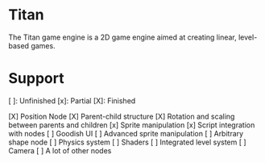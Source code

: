 # Titan

The Titan game engine is a 2D game engine aimed at 
creating linear, level-based games. 

# Support

[ ]: Unfinished
[x]: Partial
[X]: Finished

[X] Position Node
[X] Parent-child structure
[X] Rotation and scaling between parents and children
[x] Sprite manipulation
[x] Script integration with nodes
[ ] Goodish UI
[ ] Advanced sprite manipulation
[ ] Arbitrary shape node
[ ] Physics system
[ ] Shaders
[ ] Integrated level system
[ ] Camera
[ ] A lot of other nodes